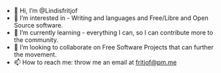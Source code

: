 - 👋 Hi, I’m @Lindisfritjof
- 👀 I’m interested in - Writing and languages and Free/Libre and Open Source software.
- 🌱 I’m currently learning - everything I can, so I can contribute more to the community. 
- 💞️ I’m looking to collaborate on Free Software Projects that can further the movement.
- 📫 How to reach me: throw me an email at fritjof@pm.me

<!---
Lindisfritjof/Lindisfritjof is a ✨ special ✨ repository because its `README.md` (this file) appears on your GitHub profile.
You can click the Preview link to take a look at your changes.
--->
